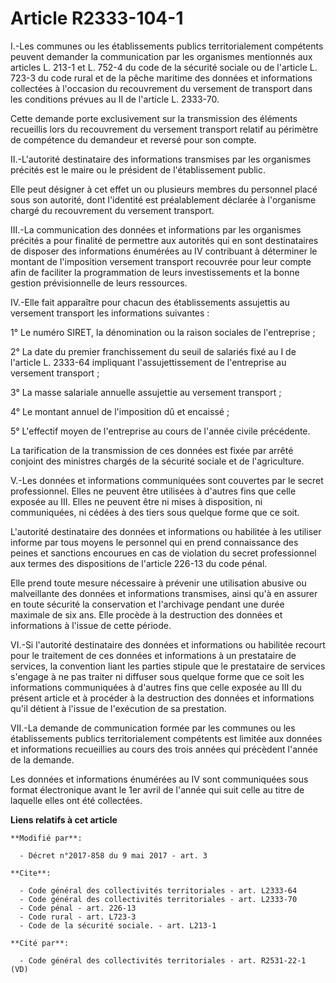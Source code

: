 # Article R2333-104-1

I.-Les communes ou les établissements publics territorialement compétents peuvent demander la communication par les
organismes mentionnés aux articles L. 213-1 et L. 752-4 du code de la sécurité sociale ou de l'article L. 723-3 du code rural
et de la pêche maritime des données et informations collectées à l'occasion du recouvrement du versement de transport dans
les conditions prévues au II de l'article L. 2333-70. 

Cette demande porte exclusivement sur la transmission des éléments recueillis lors du recouvrement du versement transport
relatif au périmètre de compétence du demandeur et reversé pour son compte. 

II.-L'autorité destinataire des informations transmises par les organismes précités est le maire ou le président de
l'établissement public. 

Elle peut désigner à cet effet un ou plusieurs membres du personnel placé sous son autorité, dont l'identité est
préalablement déclarée à l'organisme chargé du recouvrement du versement transport. 

III.-La communication des données et informations par les organismes précités a pour finalité de permettre aux autorités qui
en sont destinataires de disposer des informations énumérées au IV contribuant à déterminer le montant de l'imposition
versement transport recouvrée pour leur compte afin de faciliter la programmation de leurs investissements et la bonne
gestion prévisionnelle de leurs ressources. 

IV.-Elle fait apparaître pour chacun des établissements assujettis au versement transport les informations suivantes : 

1° Le numéro SIRET, la dénomination ou la raison sociales de l'entreprise ; 

2° La date du premier franchissement du seuil de salariés fixé au I de l'article L. 2333-64 impliquant l'assujettissement de
l'entreprise au versement transport ; 

3° La masse salariale annuelle assujettie au versement transport ; 

4° Le montant annuel de l'imposition dû et encaissé ; 

5° L'effectif moyen de l'entreprise au cours de l'année civile précédente. 

La tarification de la transmission de ces données est fixée par arrêté conjoint des ministres chargés de la sécurité sociale
et de l'agriculture. 

V.-Les données et informations communiquées sont couvertes par le secret professionnel. Elles ne peuvent être utilisées à
d'autres fins que celle exposée au III. Elles ne peuvent être ni mises à disposition, ni communiquées, ni cédées à des tiers
sous quelque forme que ce soit. 

L'autorité destinataire des données et informations ou habilitée à les utiliser informe par tous moyens le personnel qui en
prend connaissance des peines et sanctions encourues en cas de violation du secret professionnel aux termes des dispositions
de l'article 226-13 du code pénal. 

Elle prend toute mesure nécessaire à prévenir une utilisation abusive ou malveillante des données et informations transmises,
ainsi qu'à en assurer en toute sécurité la conservation et l'archivage pendant une durée maximale de six ans. Elle procède à
la destruction des données et informations à l'issue de cette période. 

VI.-Si l'autorité destinataire des données et informations ou habilitée recourt pour le traitement de ces données et
informations à un prestataire de services, la convention liant les parties stipule que le prestataire de services s'engage à
ne pas traiter ni diffuser sous quelque forme que ce soit les informations communiquées à d'autres fins que celle exposée au
III du présent article et à procéder à la destruction des données et informations qu'il détient à l'issue de l'exécution de
sa prestation. 

VII.-La demande de communication formée par les communes ou les établissements publics territorialement compétents est
limitée aux données et informations recueillies au cours des trois années qui précèdent l'année de la demande. 

Les données et informations énumérées au IV sont communiquées sous format électronique avant le 1er avril de l'année qui suit
celle au titre de laquelle elles ont été collectées.

**Liens relatifs à cet article**

	**Modifié par**:

	  - Décret n°2017-858 du 9 mai 2017 - art. 3

	**Cite**:

	  - Code général des collectivités territoriales - art. L2333-64
	  - Code général des collectivités territoriales - art. L2333-70
	  - Code pénal - art. 226-13
	  - Code rural - art. L723-3
	  - Code de la sécurité sociale. - art. L213-1

	**Cité par**:

	  - Code général des collectivités territoriales - art. R2531-22-1 (VD)
